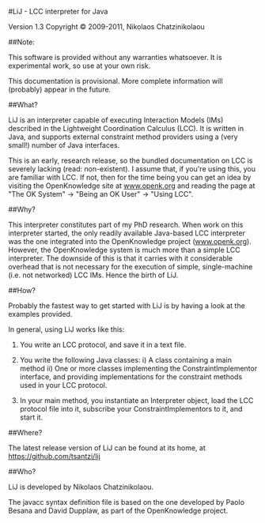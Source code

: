 #LiJ - LCC interpreter for Java

Version 1.3
Copyright © 2009-2011, Nikolaos Chatzinikolaou



##Note:

This software is provided without any warranties whatsoever. It is experimental work, so use at your own risk.

This documentation is provisional. More complete information will (probably) appear in the future.



##What?

LiJ is an interpreter capable of executing Interaction Models (IMs) described in the Lightweight Coordination Calculus (LCC). It is written in Java, and supports external constraint method providers using a (very small!) number of Java interfaces.

This is an early, research release, so the bundled documentation on LCC is severely lacking (read: non-existent). I assume that, if you're using this, you are familiar with LCC. If not, then for the time being you can get an idea by visiting the OpenKnowledge site at www.openk.org and reading the page at "The OK System" -> "Being an OK User" -> "Using LCC".



##Why?

This interpreter constitutes part of my PhD research. When work on this interpreter started, the only readily available Java-based LCC interpreter was the one integrated into the OpenKnowledge project (www.openk.org). However, the OpenKnowledge system is much more than a simple LCC interpreter. The downside of this is that it carries with it considerable overhead that is not necessary for the execution of simple, single-machine (i.e. not networked) LCC IMs. Hence the birth of LiJ.



##How?

Probably the fastest way to get started with LiJ is by having a look at the examples provided.

In general, using LiJ works like this:

1. You write an LCC protocol, and save it in a text file.

2. You write the following Java classes:
  i)  A class containing a main method
  ii) One or more classes implementing the ConstraintImplementor interface, and providing implementations for the constraint methods used in your LCC protocol.

3. In your main method, you instantiate an Interpreter object, load the LCC protocol file into it, subscribe your ConstraintImplementors to it, and start it.



##Where?

The latest release version of LiJ can be found at its home, at https://github.com/tsantzi/lij



##Who?

LiJ is developed by Nikolaos Chatzinikolaou.

The javacc syntax definition file is based on the one developed by Paolo Besana and David Dupplaw, as part of the OpenKnowledge project.

